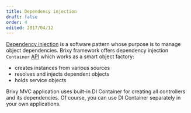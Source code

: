 ```yaml
---
title: Dependency injection
draft: false
order: 4
edited: 2017/04/12
---
```

[Dependency injection](https://en.wikipedia.org/wiki/Dependency_injection) is a software pattern whose purpose is to manage object dependencies. Brixy framework offers dependency injection `Container` [API](API_LINK/module-_brixy.di.Container_-Container.html) which works as a smart object factory:

- creates instances from various sources
- resolves and injects dependent objects
- holds service objects

Brixy MVC application uses built-in DI Container for creating all controllers and its dependencies. Of course, you can use DI Container separately in your own applications.